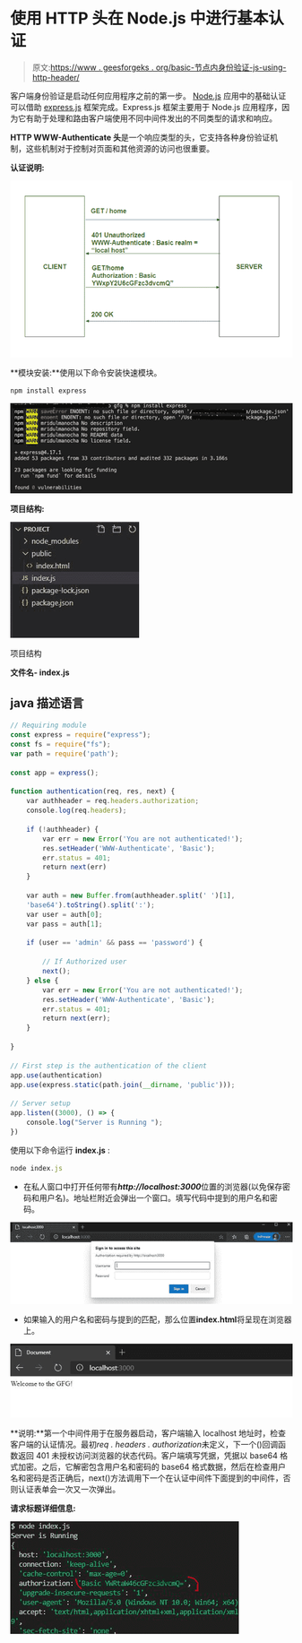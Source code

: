 # 使用 HTTP 头在 Node.js 中进行基本认证

> 原文:[https://www . geesforgeks . org/basic-节点内身份验证-js-using-http-header/](https://www.geeksforgeeks.org/basic-authentication-in-node-js-using-http-header/)

客户端身份验证是启动任何应用程序之前的第一步。 [Node.js](https://www.geeksforgeeks.org/nodejs-tutorials/) 应用中的基础认证可以借助 [express.js](https://www.geeksforgeeks.org/working-of-express-js-middleware-and-its-benefits/) 框架完成。Express.js 框架主要用于 Node.js 应用程序，因为它有助于处理和路由客户端使用不同中间件发出的不同类型的请求和响应。

**HTTP WWW-Authenticate 头**是一个响应类型的头，它支持各种身份验证机制，这些机制对于控制对页面和其他资源的访问也很重要。

**认证说明:**

![](img/17dafdb6bdad6843d0ac9a253b4bf39b.png)

**模块安装:**使用以下命令安装快速模块。

```js
npm install express
```

![](img/3518608fefef06d732bc88e60758aa5f.png)

**项目结构:**

![](img/6bec18334458038337c1b81abd543fb2.png)

项目结构

**文件名- index.js**

## java 描述语言

```js
// Requiring module
const express = require("express");
const fs = require("fs");
var path = require('path');

const app = express();

function authentication(req, res, next) {
    var authheader = req.headers.authorization;
    console.log(req.headers);

    if (!authheader) {
        var err = new Error('You are not authenticated!');
        res.setHeader('WWW-Authenticate', 'Basic');
        err.status = 401;
        return next(err)
    }

    var auth = new Buffer.from(authheader.split(' ')[1],
    'base64').toString().split(':');
    var user = auth[0];
    var pass = auth[1];

    if (user == 'admin' && pass == 'password') {

        // If Authorized user
        next();
    } else {
        var err = new Error('You are not authenticated!');
        res.setHeader('WWW-Authenticate', 'Basic');
        err.status = 401;
        return next(err);
    }

}

// First step is the authentication of the client
app.use(authentication)
app.use(express.static(path.join(__dirname, 'public')));

// Server setup
app.listen((3000), () => {
    console.log("Server is Running ");
})
```

使用以下命令运行 **index.js** :

```js
node index.js
```

*   在私人窗口中打开任何带有***http://localhost:3000***位置的浏览器(以免保存密码和用户名)。地址栏附近会弹出一个窗口。填写代码中提到的用户名和密码。

![](img/eeb58b0951420d341a81dde2413787df.png)

*   如果输入的用户名和密码与提到的匹配，那么位置**index.html**将呈现在浏览器上。

![](img/5d252b20d2178e3803bf966778ad56e4.png)

**说明:**第一个中间件用于在服务器启动，客户端输入 localhost 地址时，检查客户端的认证情况。最初*req . headers . authorization*未定义，下一个()回调函数返回 401 未授权访问浏览器的状态代码。客户端填写凭据，凭据以 base64 格式加密。之后，它解密包含用户名和密码的 base64 格式数据，然后在检查用户名和密码是否正确后，next()方法调用下一个在认证中间件下面提到的中间件，否则认证表单会一次又一次弹出。

**请求标题详细信息:**

![](img/22ee2fa6a80d09b6cc3f23e66d1a5581.png)